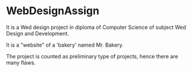 # WebDesignAssign

It is a Wed design project in diploma of Computer Science of 
subject Wed Design and Development.

It is a "website" of a 'bakery' named Mr. Bakery.

The project is counted as preliminary type of projects, hence 
there are many flaws.
